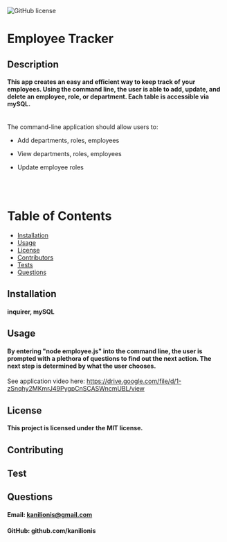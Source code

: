 
  
  ![GitHub license](https://img.shields.io/badge/License-MIT-blue.svg)
  
  # Employee Tracker
  ## Description
  #### This app creates an easy and efficient way to keep track of your employees.  Using the command line, the user is able to add, update, and delete an employee, role, or department.  Each table is accessible via mySQL.
  <br>
  The command-line application should allow users to:

  * Add departments, roles, employees

  * View departments, roles, employees

  * Update employee roles
  <br>
  <br>

  # Table of Contents
   * [Installation](#installation)
   * [Usage](#usage)
   * [License](#license)
   * [Contributors](#contributors)
   * [Tests](#tests)
   * [Questions](#questions)
  ## Installation
  ####  inquirer, mySQL
  ## Usage
  #### By entering "node employee.js" into the command line, the user is prompted with a plethora of questions to find out the next action. The next step is determined by what the user chooses.
  See application video here:
  https://drive.google.com/file/d/1-zSnqhy2MKmrJ49PygpCnSCASWncmUBL/view
  ## License
  #### This project is licensed under the MIT license.
  ## Contributing
  #### 
  ## Test
  #### 
  ## Questions
  #### Email: <a>kanilionis@gmail.com</a>
  #### GitHub: <a>github.com/kanilionis</a>
  